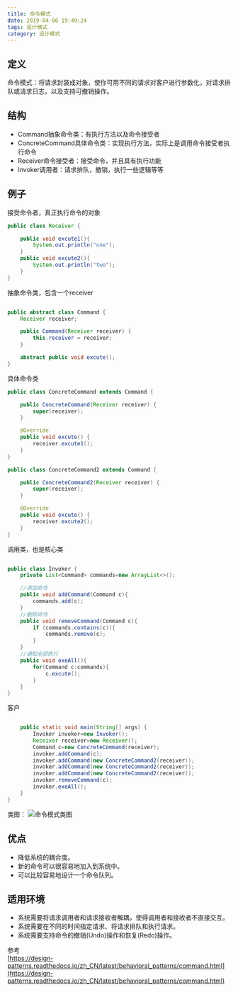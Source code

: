 ```yaml
---
title: 命令模式
date: 2019-04-06 19:49:24
tags: 设计模式
category: 设计模式
---
```



## 定义
命令模式：将请求封装成对象，使你可用不同的请求对客户进行参数化，对请求排队或请求日志，以及支持可撤销操作。

<!--more-->

## 结构
- Command抽象命令类：有执行方法以及命令接受者
- ConcreteCommand具体命令类：实现执行方法，实际上是调用命令接受者执行命令
- Receiver命令接受者：接受命令，并且具有执行功能
- Invoker调用者：请求排队，撤销，执行一些逻辑等等

## 例子

接受命令者，真正执行命令的对象
~~~java
public class Receiver {

    public void excute1(){
        System.out.println("one");
    }
    public void excute2(){
        System.out.println("two");
    }
}
~~~

抽象命令类，包含一个receiver
~~~java

public abstract class Command {
    Receiver receiver;

    public Command(Receiver receiver) {
        this.receiver = receiver;
    }

    abstract public void excute();
}
~~~

具体命令类
~~~java
public class ConcreteCommand extends Command {

    public ConcreteCommand(Receiver receiver) {
        super(receiver);
    }

    @Override
    public void excute() {
        receiver.excute1();
    }
}
~~~

~~~java
public class ConcreteCommand2 extends Command {

    public ConcreteCommand2(Receiver receiver) {
        super(receiver);
    }

    @Override
    public void excute() {
        receiver.excute2();
    }
}
~~~

调用类，也是核心类
~~~java

public class Invoker {
    private List<Command> commands=new ArrayList<>();

    //添加命令
    public void addCommand(Command c){
        commands.add(c);
    }
    //删除命令
    public void removeCommand(Command c){
        if (commands.contains(c)){
            commands.remove(c);
        }
    }
    //通知全部执行
    public void exeAll(){
        for(Command c:commands){
            c.excute();
        }
    }
}

~~~

客户
~~~java

    public static void main(String[] args) {
        Invoker invoker=new Invoker();
        Receiver receiver=new Receiver();
        Command c=new ConcreteCommand(receiver);
        invoker.addCommand(c);
        invoker.addCommand(new ConcreteCommand2(receiver));
        invoker.addCommand(new ConcreteCommand2(receiver));
        invoker.addCommand(new ConcreteCommand2(receiver));
        invoker.removeCommand(c);
        invoker.exeAll();
    }
}

~~~

类图：
![命令模式类图](/命令模式/Command.png)

## 优点
- 降低系统的耦合度。
- 新的命令可以很容易地加入到系统中。
- 可以比较容易地设计一个命令队列。

## 适用环境
- 系统需要将请求调用者和请求接收者解耦，使得调用者和接收者不直接交互。
- 系统需要在不同的时间指定请求、将请求排队和执行请求。
- 系统需要支持命令的撤销(Undo)操作和恢复(Redo)操作。

参考  
[https://design-patterns.readthedocs.io/zh_CN/latest/behavioral_patterns/command.html](https://design-patterns.readthedocs.io/zh_CN/latest/behavioral_patterns/command.html)
